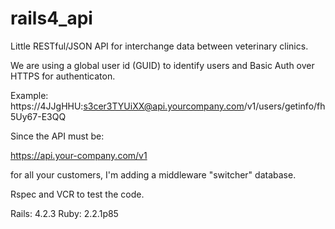 # rails4_api

Little RESTful/JSON API for interchange data between veterinary clinics.

We are using a global user id (GUID) to identify users and Basic Auth over HTTPS for authenticaton.

Example: 
    https://4JJgHHU:s3cer3TYUiXX@api.yourcompany.com/v1/users/getinfo/fh5Uy67-E3QQ

Since the API must be:

https://api.your-company.com/v1

for all your customers, I'm adding a middleware "switcher" database.

Rspec and VCR to test the code.

Rails: 4.2.3
Ruby:  2.2.1p85

